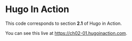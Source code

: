 Hugo In Action
===============

This code corresponds to section **2.1** of Hugo in Action.

You can see this live at https://ch02-01.hugoinaction.com.

